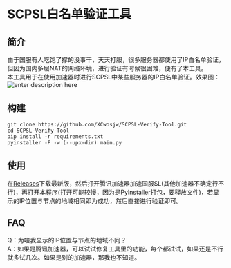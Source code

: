 

# SCPSL白名单验证工具
## 简介
由于国服有人吃饱了撑的没事干，天天打服，很多服务器都使用了IP白名单验证，但因为国内多层NAT的网络环境，进行验证有时候很困难，便有了本工具。  
本工具用于在使用加速器时进行SCPSL中某些服务器的IP白名单验证。效果图：
![enter description here](https://cdn.jsdelivr.net/gh/XCwosjw/CDN@main/Pic/2.png)

## 构建
```
git clone https://github.com/XCwosjw/SCPSL-Verify-Tool.git
cd SCPSL-Verify-Tool
pip install -r requirements.txt
pyinstaller -F -w (--upx-dir) main.py
```

## 使用
在[Releases](https://github.com/XCwosjw/SCPSL-Verify-Tool/releases)下载最新版，然后打开腾讯加速器加速国服SL(其他加速器不确定行不行)，再打开本程序(打开可能较慢，因为是PyInstaller打包，要释放文件)，若显示的IP位置与节点的地域相同即为成功，然后直接进行验证即可。

## FAQ
Q：为啥我显示的IP位置与节点的地域不同？  
A：如果是腾讯加速器，可以试试修复工具里的功能，每个都试试，如果还是不行就多试几次。如果是别的加速器，那我也不知道。

